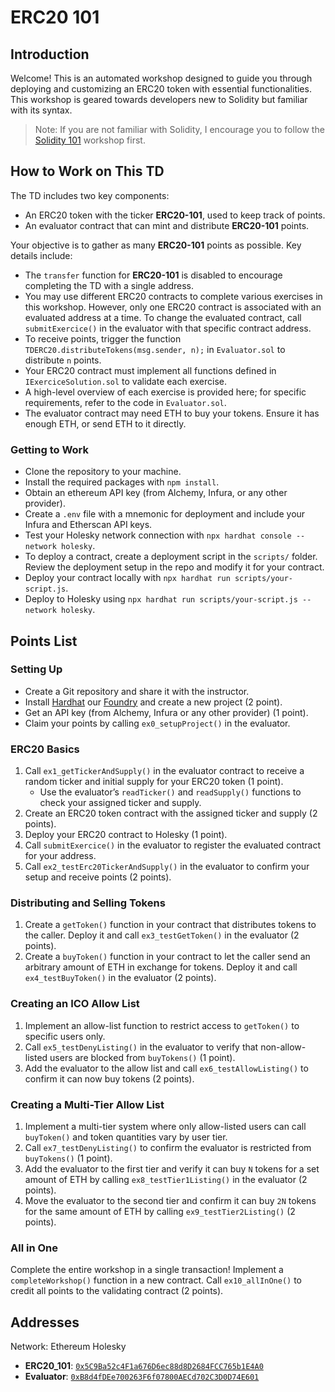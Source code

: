 # ERC20 101

## Introduction
Welcome! This is an automated workshop designed to guide you through deploying and customizing an ERC20 token with essential functionalities. This workshop is geared towards developers new to Solidity but familiar with its syntax.

> Note: If you are not familiar with Solidity, I encourage you to follow the [Solidity 101](../solidity-101/README.md) workshop first.

## How to Work on This TD
The TD includes two key components:
- An ERC20 token with the ticker **ERC20-101**, used to keep track of points.
- An evaluator contract that can mint and distribute **ERC20-101** points.

Your objective is to gather as many **ERC20-101** points as possible. Key details include:
- The `transfer` function for **ERC20-101** is disabled to encourage completing the TD with a single address.
- You may use different ERC20 contracts to complete various exercises in this workshop. However, only one ERC20 contract is associated with an evaluated address at a time. To change the evaluated contract, call `submitExercice()` in the evaluator with that specific contract address.
- To receive points, trigger the function `TDERC20.distributeTokens(msg.sender, n);` in `Evaluator.sol` to distribute `n` points.
- Your ERC20 contract must implement all functions defined in `IExerciceSolution.sol` to validate each exercise.
- A high-level overview of each exercise is provided here; for specific requirements, refer to the code in `Evaluator.sol`.
- The evaluator contract may need ETH to buy your tokens. Ensure it has enough ETH, or send ETH to it directly.

### Getting to Work
- Clone the repository to your machine.
- Install the required packages with `npm install`.
- Obtain an ethereum API key (from Alchemy, Infura, or any other provider).
- Create a `.env` file with a mnemonic for deployment and include your Infura and Etherscan API keys.
- Test your Holesky network connection with `npx hardhat console --network holesky`.
- To deploy a contract, create a deployment script in the `scripts/` folder. Review the deployment setup in the repo and modify it for your contract.
- Deploy your contract locally with `npx hardhat run scripts/your-script.js`.
- Deploy to Holesky using `npx hardhat run scripts/your-script.js --network holesky`.

## Points List
### Setting Up
- Create a Git repository and share it with the instructor.
- Install [Hardhat](https://hardhat.org/) our [Foundry](https://book.getfoundry.sh/) and create a new project (2 point).
- Get an API key (from Alchemy, Infura or any other provider) (1 point). 
- Claim your points by calling `ex0_setupProject()` in the evaluator.

### ERC20 Basics
1. Call `ex1_getTickerAndSupply()` in the evaluator contract to receive a random ticker and initial supply for your ERC20 token (1 point).
   - Use the evaluator’s `readTicker()` and `readSupply()` functions to check your assigned ticker and supply.
2. Create an ERC20 token contract with the assigned ticker and supply (2 points).
3. Deploy your ERC20 contract to Holesky (1 point).
4. Call `submitExercice()` in the evaluator to register the evaluated contract for your address.
5. Call `ex2_testErc20TickerAndSupply()` in the evaluator to confirm your setup and receive points (2 points).

### Distributing and Selling Tokens
1. Create a `getToken()` function in your contract that distributes tokens to the caller. Deploy it and call `ex3_testGetToken()` in the evaluator (2 points).
2. Create a `buyToken()` function in your contract to let the caller send an arbitrary amount of ETH in exchange for tokens. Deploy it and call `ex4_testBuyToken()` in the evaluator (2 points).

### Creating an ICO Allow List
1. Implement an allow-list function to restrict access to `getToken()` to specific users only.
2. Call `ex5_testDenyListing()` in the evaluator to verify that non-allow-listed users are blocked from `buyTokens()` (1 point).
3. Add the evaluator to the allow list and call `ex6_testAllowListing()` to confirm it can now buy tokens (2 points).

### Creating a Multi-Tier Allow List
1. Implement a multi-tier system where only allow-listed users can call `buyToken()` and token quantities vary by user tier.
2. Call `ex7_testDenyListing()` to confirm the evaluator is restricted from `buyTokens()` (1 point).
3. Add the evaluator to the first tier and verify it can buy `N` tokens for a set amount of ETH by calling `ex8_testTier1Listing()` in the evaluator (2 points).
4. Move the evaluator to the second tier and confirm it can buy `2N` tokens for the same amount of ETH by calling `ex9_testTier2Listing()` (2 points).

### All in One
Complete the entire workshop in a single transaction! Implement a `completeWorkshop()` function in a new contract. Call `ex10_allInOne()` to credit all points to the validating contract (2 points).

## Addresses
Network: Ethereum Holesky
- **ERC20_101**: [`0x5C9Ba52c4F1a676D6ec88d8D2684FCC765b1E4A0`](https://holesky.etherscan.io/address/0x5C9Ba52c4F1a676D6ec88d8D2684FCC765b1E4A0)
- **Evaluator**: [`0xB8d4fDEe700263F6f07800AECd702C3D0D74E601`](https://holesky.etherscan.io/address/0xB8d4fDEe700263F6f07800AECd702C3D0D74E601)

